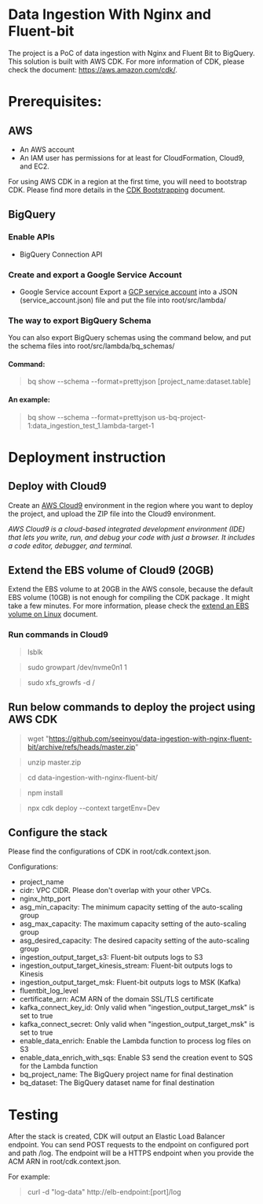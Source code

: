 
# Data Ingestion With Nginx and Fluent-bit
The project is a PoC of data ingestion with Nginx and Fluent Bit to BigQuery.
This solution is built with AWS CDK. For more information of CDK, please check the document: https://aws.amazon.com/cdk/. 

# Prerequisites:
## AWS
- An AWS account
- An IAM user has permissions for at least for CloudFormation, Cloud9, and EC2.

For using AWS CDK in a region at the first time, you will need to bootstrap CDK. Please find more details in the [CDK Bootstrapping](https://docs.aws.amazon.com/cdk/v2/guide/bootstrapping.html) document.

## BigQuery

### Enable APIs

- BigQuery Connection API

### Create and export a Google Service Account
- Google Service account
Export a [GCP service account](https://cloud.google.com/iam/docs/creating-managing-service-account-keys) into a JSON (service_account.json) file and put the file into root/src/lambda/

### The way to export BigQuery Schema

You can also export BigQuery schemas using the command below, and put the schema files into root/src/lambda/bq_schemas/

#### Command:
> bq show --schema --format=prettyjson [project_name:dataset.table]

#### An example:

> bq show --schema --format=prettyjson us-bq-project-1:data_ingestion_test_1.lambda-target-1

# Deployment instruction

## Deploy with Cloud9
Create an [AWS Cloud9](https://aws.amazon.com/cloud9/) environment in the region where you want to deploy the project, and upload the ZIP file into the Cloud9 environment.

*AWS Cloud9 is a cloud-based integrated development environment (IDE) that lets you write, run, and debug your code with just a browser. It includes a code editor, debugger, and terminal.*

## Extend the EBS volume of Cloud9 (20GB)

Extend the EBS volume to at 20GB in the AWS console, because the default EBS volume (10GB) is not enough for compiling the CDK package . It might take a few minutes. For more information, please check the [extend an EBS volume on Linux](https://docs.aws.amazon.com/AWSEC2/latest/UserGuide/recognize-expanded-volume-linux.html) document. 

### Run commands in Cloud9
> lsblk

> sudo growpart /dev/nvme0n1 1

> sudo xfs_growfs -d /

## Run below commands to deploy the project using AWS CDK
> wget "https://github.com/seeinyou/data-ingestion-with-nginx-fluent-bit/archive/refs/heads/master.zip"

> unzip master.zip

> cd data-ingestion-with-nginx-fluent-bit/

> npm install

> npx cdk deploy --context targetEnv=Dev

## Configure the stack

Please find the configurations of CDK in root/cdk.context.json.

Configurations:
- project_name
- cidr: VPC CIDR. Please don't overlap with your other VPCs.
- nginx_http_port
- asg_min_capacity: The minimum capacity setting of the auto-scaling group
- asg_max_capacity: The maximum capacity setting of the auto-scaling group
- asg_desired_capacity: The desired capacity setting of the auto-scaling group
- ingestion_output_target_s3: Fluent-bit outputs logs to S3
- ingestion_output_target_kinesis_stream: Fluent-bit outputs logs to Kinesis
- ingestion_output_target_msk: Fluent-bit outputs logs to MSK (Kafka)
- fluentbit_log_level
- certificate_arn: ACM ARN of the domain SSL/TLS certificate
- kafka_connect_key_id: Only valid when "ingestion_output_target_msk" is set to true
- kafka_connect_secret: Only valid when "ingestion_output_target_msk" is set to true
- enable_data_enrich: Enable the Lambda function to process log files on S3
- enable_data_enrich_with_sqs: Enable S3 send the creation event to SQS for the Lambda function
- bq_project_name: The BigQuery project name for final destination
- bq_dataset: The BigQuery dataset name for final destination

# Testing
After the stack is created, CDK will output an Elastic Load Balancer endpoint. You can send POST requests to the endpoint on configured port and path /log. The endpoint will be a HTTPS endpoint when you provide the ACM ARN in root/cdk.context.json. 

For example:
> curl -d "log-data" http://elb-endpoint:[port]/log